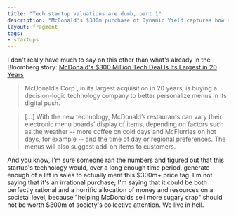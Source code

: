 ```yaml
---
title: "Tech startup valuations are dumb, part 1"
description: "McDonald's $300m purchase of Dynamic Yield captures how startup valuations have become increasingly unmoored from any desirable reality."
layout: fragment
tags:
- startups
---
```


I don't really have much to say on this other than what's already in the Bloomberg story: [McDonald's $300 Million Tech Deal Is Its Largest in 20 Years](https://www.bloomberg.com/news/articles/2019-03-25/mcdonald-s-300-million-tech-deal-is-its-largest-in-20-years)

> McDonald’s Corp., in its largest acquisition in 20 years, is buying a decision-logic technology company to better personalize menus in its digital push.

> [...] With the new technology, McDonald’s restaurants can vary their electronic menu boards’ display of items, depending on factors such as the weather -- more coffee on cold days and McFlurries on hot days, for example -- and the time of day or regional preferences. The menus will also suggest add-on items to customers.

And you know, I'm sure someone ran the numbers and figured out that this startup's technology would, over a long enough time period, generate enough of a lift in sales to actually merit this $300m+ price tag. I'm not saying that it's an irrational purchase; I'm saying that it could be both perfectly rational and a horrific allocation of money and resources on a societal level, because "helping McDonalds sell more sugary crap" should not be worth $300m of society's collective attention. We live in hell.
